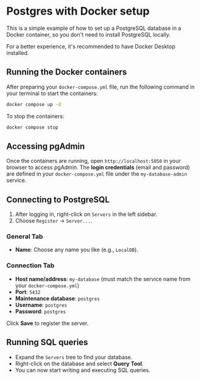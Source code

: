 # Postgres with Docker setup

This is a simple example of how to set up a PostgreSQL database in a Docker container, so you don't need to install PostgreSQL locally.

For a better experience, it's recommended to have Docker Desktop installed.

## Running the Docker containers

After preparing your `docker-compose.yml` file, run the following command in your terminal to start the containers:

```bash
docker compose up -d
```

To stop the containers:

```bash
docker compose stop
```

## Accessing pgAdmin

Once the containers are running, open `http://localhost:5050` in your browser to access pgAdmin. The **login credentials** (email and password) are defined in your `docker-compose.yml` file under the `my-database-admin` service.

## Connecting to PostgreSQL

1. After logging in, right-click on `Servers` in the left sidebar.
2. Choose `Register` → `Server...`.

### General Tab

- **Name**: Choose any name you like (e.g., `LocalDB`).

### Connection Tab

- **Host name/address**: `my-database` (must match the service name from your `docker-compose.yml`)
- **Port**: `5432`
- **Maintenance database**: `postgres`
- **Username**: `postgres`
- **Password**: `postgres`

Click **Save** to register the server.

## Running SQL queries

- Expand the `Servers` tree to find your database.
- Right-click on the database and select **Query Tool**.
- You can now start writing and executing SQL queries.
